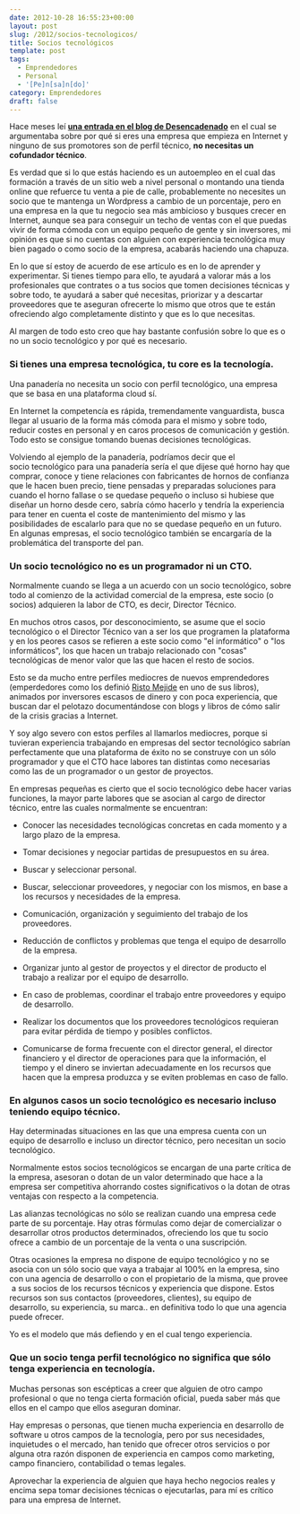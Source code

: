```yaml
---
date: 2012-10-28 16:55:23+00:00
layout: post
slug: /2012/socios-tecnologicos/
title: Socios tecnológicos
template: post
tags:
  - Emprendedores
  - Personal
  - '[Pe]n[sa]n[do]'
category: Emprendedores
draft: false
---
```


Hace meses leí **[una entrada en el blog de Desencadenado](http://desencadenado.com/2012/01/no-necesitas-un-cofundador-tecnico.html)** en el cual se argumentaba sobre por qué si eres una empresa que empieza en Internet y ninguno de sus promotores son de perfil técnico, **no necesitas un cofundador técnico**.

Es verdad que si lo que estás haciendo es un autoempleo en el cual das formación a través de un sitio web a nivel personal o montando una tienda online que refuerce tu venta a pie de calle, probablemente no necesites un socio que te mantenga un Wordpress a cambio de un porcentaje, pero en una empresa en la que tu negocio sea más ambicioso y busques crecer en Internet, aunque sea para conseguir un techo de ventas con el que puedas vivir de forma cómoda con un equipo pequeño de gente y sin inversores, mi opinión es que si no cuentas con alguien con experiencia tecnológica muy bien pagado o como socio de la empresa, acabarás haciendo una chapuza.

En lo que sí estoy de acuerdo de ese artículo es en lo de aprender y experimentar. Si tienes tiempo para ello, te ayudará a valorar más a los profesionales que contrates o a tus socios que tomen decisiones técnicas y sobre todo, te ayudará a saber qué necesitas, priorizar y a descartar proveedores que te aseguran ofrecerte lo mismo que otros que te están ofreciendo algo completamente distinto y que es lo que necesitas.

Al margen de todo esto creo que hay bastante confusión sobre lo que es o no un socio tecnológico y por qué es necesario.


### Si tienes una empresa tecnológica, tu core es la tecnología.


Una panadería no necesita un socio con perfil tecnológico, una empresa que se basa en una plataforma cloud sí.

En Internet la competencía es rápida, tremendamente vanguardista, busca llegar al usuario de la forma más cómoda para el mismo y sobre todo, reducir costes en personal y en caros procesos de comunicación y gestión. Todo esto se consigue tomando buenas decisiones tecnológicas.

Volviendo al ejemplo de la panadería, podríamos decir que el socio tecnológico para una panadería sería el que dijese qué horno hay que comprar, conoce y tiene relaciones con fabricantes de hornos de confianza que le hacen buen precio, tiene pensadas y preparadas soluciones para cuando el horno fallase o se quedase pequeño o incluso si hubiese que diseñar un horno desde cero, sabría cómo hacerlo y tendría la experiencia para tener en cuenta el coste de mantenimiento del mismo y las posibilidades de escalarlo para que no se quedase pequeño en un futuro. En algunas empresas, el socio tecnológico también se encargaría de la problemática del transporte del pan.


### Un socio tecnológico no es un programador ni un CTO.


Normalmente cuando se llega a un acuerdo con un socio tecnológico, sobre todo al comienzo de la actividad comercial de la empresa, este socio (o socios) adquieren la labor de CTO, es decir, Director Técnico.

En muchos otros casos, por desconocimiento, se asume que el socio tecnológico o el Director Técnico van a ser los que programen la plataforma y en los peores casos se refieren a este socio como "el informático" o "los informáticos", los que hacen un trabajo relacionado con "cosas" tecnológicas de menor valor que las que hacen el resto de socios.

Esto se da mucho entre perfiles mediocres de nuevos emprendedores (emperdedores como los definió [Risto Mejide](http://es.wikipedia.org/wiki/Risto_Mejide) en uno de sus libros), animados por inversores escasos de dinero y con poca experiencia, que buscan dar el pelotazo documentándose con blogs y libros de cómo salir de la crisis gracias a Internet.

Y soy algo severo con estos perfiles al llamarlos mediocres, porque si tuvieran experiencia trabajando en empresas del sector tecnológico sabrían perfectamente que una plataforma de éxito no se construye con un sólo programador y que el CTO hace labores tan distintas como necesarias como las de un programador o un gestor de proyectos.

En empresas pequeñas es cierto que el socio tecnológico debe hacer varias funciones, la mayor parte labores que se asocian al cargo de director técnico, entre las cuales normalmente se encuentran:



	
  * Conocer las necesidades tecnológicas concretas en cada momento y a largo plazo de la empresa.

	
  * Tomar decisiones y negociar partidas de presupuestos en su área.

	
  * Buscar y seleccionar personal.

	
  * Buscar, seleccionar proveedores, y negociar con los mismos, en base a los recursos y necesidades de la empresa.

	
  * Comunicación, organización y seguimiento del trabajo de los proveedores.

	
  * Reducción de conflictos y problemas que tenga el equipo de desarrollo de la empresa.

	
  * Organizar junto al gestor de proyectos y el director de producto el trabajo a realizar por el equipo de desarrollo.

	
  * En caso de problemas, coordinar el trabajo entre proveedores y equipo de desarrollo.

	
  * Realizar los documentos que los proveedores tecnológicos requieran para evitar pérdida de tiempo y posibles conflictos.

	
  * Comunicarse de forma frecuente con el director general, el director financiero y el director de operaciones para que la información, el tiempo y el dinero se inviertan adecuadamente en los recursos que hacen que la empresa produzca y se eviten problemas en caso de fallo.




### En algunos casos un socio tecnológico es necesario incluso teniendo equipo técnico.


Hay determinadas situaciones en las que una empresa cuenta con un equipo de desarrollo e incluso un director técnico, pero necesitan un socio tecnológico.

Normalmente estos socios tecnológicos se encargan de una parte crítica de la empresa, asesoran o dotan de un valor determinado que hace a la empresa ser competitiva ahorrando costes significativos o la dotan de otras ventajas con respecto a la competencia.

Las alianzas tecnológicas no sólo se realizan cuando una empresa cede parte de su porcentaje. Hay otras fórmulas como dejar de comercializar o desarrollar otros productos determinados, ofreciendo los que tu socio ofrece a cambio de un porcentaje de la venta o una suscripción.

Otras ocasiones la empresa no dispone de equipo tecnológico y no se asocia con un sólo socio que vaya a trabajar al 100% en la empresa, sino con una agencia de desarrollo o con el propietario de la misma, que provee  a sus socios de los recursos técnicos y experiencia que dispone. Estos recursos son sus contactos (proveedores, clientes), su equipo de desarrollo, su experiencia, su marca.. en definitiva todo lo que una agencia puede ofrecer.

Yo es el modelo que más defiendo y en el cual tengo experiencia.


### Que un socio tenga perfil tecnológico no significa que sólo tenga experiencia en tecnología.


Muchas personas son escépticas a creer que alguien de otro campo profesional o que no tenga cierta formación oficial, pueda saber más que ellos en el campo que ellos aseguran dominar.

Hay empresas o personas, que tienen mucha experiencia en desarrollo de software u otros campos de la tecnología, pero por sus necesidades, inquietudes o el mercado, han tenido que ofrecer otros servicios o por alguna otra razón disponen de experiencia en campos como marketing, campo financiero, contabilidad o temas legales.

Aprovechar la experiencia de alguien que haya hecho negocios reales y encima sepa tomar decisiones técnicas o ejecutarlas, para mí es crítico para una empresa de Internet.


### 
